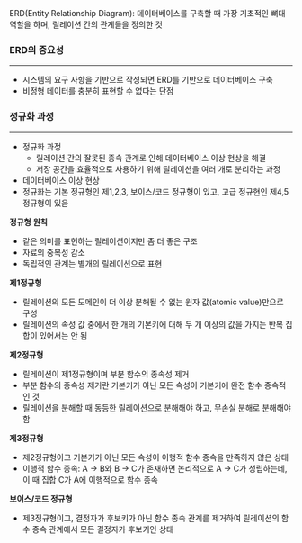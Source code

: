 ERD(Entity Relationship Diagram): 데이터베이스를 구축할 때 가장 기초적인 뼈대 역할을 하며, 릴레이션 간의 관계들을 정의한 것

### ERD의 중요성
---
- 시스템의 요구 사항을 기반으로 작성되면 ERD를 기반으로 데이터베이스 구축
- 비정형 데이터를 충분히 표현할 수 없다는 단점

### 정규화 과정
---
- 정규화 과정
	- 릴레이션 간의 잘못된 종속 관계로 인해 데이터베이스 이상 현상을 해결
	- 저장 공간을 효율적으로 사용하기 위해 릴레이션을 여러 개로 분리하는 과정
- 데이터베이스 이상 현상
- 정규화는 기본 정규형인 제1,2,3, 보이스/코드 정규형이 있고, 고급 정규현인 제4,5 정규형이 있음

**정규형 원칙**
- 같은 의미를 표현하는 릴레이션이지만 좀 더 좋은 구조
- 자료의 중복성 감소
- 독립적인 관계는 별개의 릴레이션으로 표현

**제1정규형**
- 릴레이션의 모든 도메인이 더 이상 분해될 수 없는 원자 값(atomic value)만으로 구성
- 릴레이션의 속성 값 중에서 한 개의 기본키에 대해 두 개 이상의 값을 가지는 반복 집합이 있어서는 안 됨

**제2정규형**
- 릴레이션이 제1정규형이며 부분 함수의 종속성 제거
- 부분 함수의 종속성 제거란 기본키가 아닌 모든 속성이 기본키에 완전 함수 종속적인 것
- 릴레이션을 분해할 때 동등한 릴레이션으로 분해해야 하고, 무손실 분해로 분해해야함

**제3정규형**
- 제2정규형이고 기본키가 아닌 모든 속성이 이행적 함수 종속을 만족하지 않은 상태
- 이행적 함수 종속: A -> B와 B -> C가 존재하면 논리적으로 A -> C가 성립하는데, 이 때 집합 C가 A에 이행적으로 함수 종속

**보이스/코드 정규형**
- 제3정규형이고, 결정자가 후보키가 아닌 함수 종속 관계를 제거하여 릴레이션의 함수 종속 관계에서 모든 결정자가 후보키인 상태